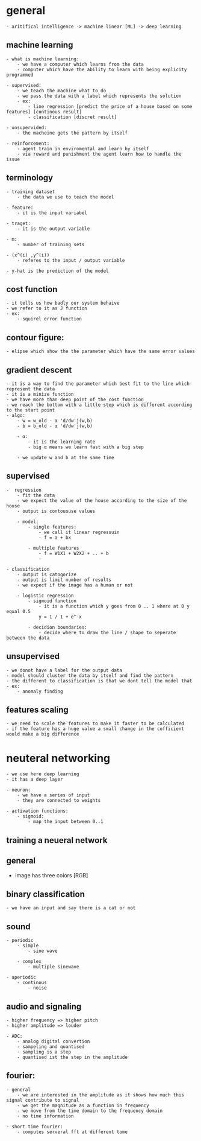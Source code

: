 # general 
    - aritifical intelligence -> machine linear [ML] -> deep learning 

## machine learning 
    - what is machine learning:
        - we have a computer which learns from the data  
        - computer which have the ability to learn with being explicity programmed 

    - supervised:
        - we teach the machine what to do 
        - we pass the data with a label which represents the solution 
        - ex:   
            - line regression [predict the price of a house based on some features] [continous result] 
            - classification [discret result]

    - unsupervided:
        - the macheine gets the pattern by itself 

    - reinforcement:
        - agent train in enviromental and learn by itself 
        - via reward and punishment the agent learn how to handle the issue  

## terminology 
    - training dataset 
        - the data we use to teach the model 

    - feature:
        - it is the input variabel 

    - traget:
        - it is the output variable 

    - m:
        - number of training sets

    - (x^(i) ,y^(i))
        - referes to the input / output variable 

    - y-hat is the prediction of the model 

## cost function 
    - it tells us how badly our system behaive 
    - we refer to it as J function
    - ex:
        - squirel error function 

## contour figure:
    - elipse which show the the parameter which have the same error values 


## gradient descent
    - it is a way to find the parameter which best fit to the line which represent the data 
    - it is a minize function
    - we have more than deep point of the cost function 
    - we reach the bottom with a little step which is different according to the start point 
    - algo:
        - w = w_old - α 'd/dw'j(w,b)
        - b = b_old - α 'd/dw'j(w,b)   

        - α:
            - it is the learning rate 
            - big α means we learn fast with a big step 

        - we update w and b at the same time 

## supervised
    -  regression
        - fit the data 
        - we expect the value of the house according to the size of the house
        - output is contououse values 

        - model:
            - single features:
                - we call it linear regressuin 
                - f = a + bx 
            
            - multiple features 
                - f = W1X1 + W2X2 + .. + b 
                - 

    - classification
        - output is catogorize 
        - output is limit number of results 
        - we expect if the image has a human or not  

        - logistic regression
            - sigmoid function 
                - it is a function which y goes from 0 .. 1 where at 0 y equal 0.5 
                y = 1 / 1 + e^-x 

            - decidion boundaries:
                - decide where to draw the line / shape to seperate between the data   

## unsupervised 
    - we donot have a label for the output data  
    - model should cluster the data by itself and find the pattern 
    - the different to classification is that we dont tell the model that 
    - ex:
        - anomaly finding

## features scaling  
    - we need to scale the features to make it faster to be calculated 
    - if the feature has a huge value a small change in the cofficient would make a big difference 

# neuteral networking 
    - we use here deep learning 
    - it has a deep layer 

    - neuron:
        - we have a series of input 
        - they are connected to weights     

    - activation functions:
        - sigmoid:
            - map the input between 0..1 

## training a neueral network 




    

## general 
- image has three colors [RGB]

## binary classification 
    - we have an input and say there is a cat or not  

## sound 
    - periodic 
        - simple
            - sine wave 

        - complex 
            - multiple sinewave 

    - aperiodic 
        - continous 
            - noise 

## audio and signaling 
    - higher frequency => higher pitch 
    - higher amplitude => louder  

    - ADC:
        - analog digital convertion 
        - sampeling and quantised 
        - sampling is a step 
        - quantised ist the step in the amplitude

## fourier:
    - general
        - we are interested in the amplitude as it shows how much this signal contribute to signal 
        - we get the magnitude as a function in frequency
        - we move from the time domain to the frequency domain 
        - no time information 

    - short time fourier:
        - computes serveral fft at different tome  
